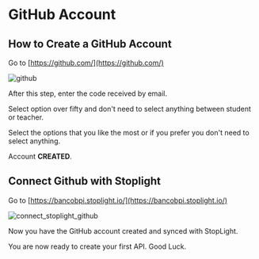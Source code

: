 # GitHub Account

## How to Create a GitHub Account

Go to [https://github.com/](https://github.com/)

![github](https://stoplight.io/api/v1/projects/cHJqOjY2NDEz/images/f9CH2yUHPVk)

After this step, enter the code received by email.

Select option over fifty and don't need to select anything between student or teacher.

Select the options that you like the most or if you prefer you don't need to select anything.

Account **CREATED**.

## Connect Github with Stoplight

Go to [https://bancobpi.stoplight.io/](https://bancobpi.stoplight.io/)

![connect_stoplight_github](https://stoplight.io/api/v1/projects/cHJqOjEyMTAzMw/images/BjgfO6QilHc)

Now you have the GitHub account created and synced with StopLight.

You are now ready to create your first API. Good Luck.
